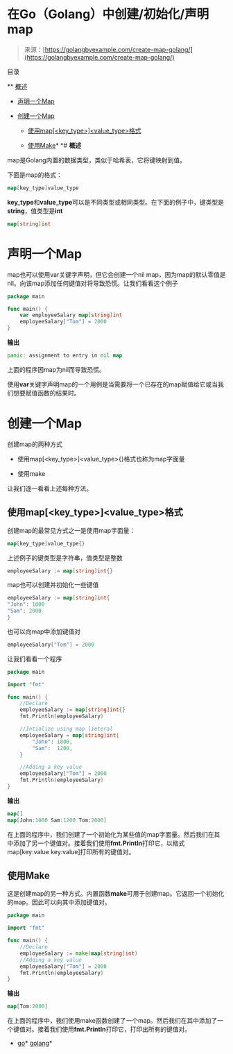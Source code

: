 <!--yml

category: 未分类

date: 2024-10-13 06:21:07

-->

# 在Go（Golang）中创建/初始化/声明map

> 来源：[https://golangbyexample.com/create-map-golang/](https://golangbyexample.com/create-map-golang/)

目录

**   [概述](#Overview "Overview")

+   [声明一个Map](#Declare_a_Map "声明一个Map")

+   [创建一个Map](#Creating_a_Map "创建一个Map")

    +   [使用map[<key_type>]<value_type>格式](#Using_the_map_format "Using the map[<key_type>]<value_type>格式")

    +   [使用Make](#Using_Make "使用Make")*  *# **概述**

map是Golang内置的数据类型，类似于哈希表，它将键映射到值。

下面是map的格式：

```go
map[key_type]value_type
```

**key_type**和**value_type**可以是不同类型或相同类型。在下面的例子中，键类型是**string**，值类型是**int**

```go
map[string]int
```

# **声明一个Map**

map也可以使用var关键字声明，但它会创建一个nil map，因为map的默认零值是nil。向该map添加任何键值对将导致恐慌。让我们看看这个例子

```go
package main

func main() {
    var employeeSalary map[string]int
    employeeSalary["Tom"] = 2000
}
```

**输出**

```go
panic: assignment to entry in nil map
```

上面的程序因map为nil而导致恐慌。

使用**var**关键字声明map的一个用例是当需要将一个已存在的map赋值给它或当我们想要赋值函数的结果时。

# **创建一个Map**

创建map的两种方式

+   使用map[<key_type>]<value_type>{}格式也称为map字面量

+   使用make

让我们逐一看看上述每种方法。

## **使用map[<key_type>]<value_type>格式**

创建map的最常见方式之一是使用map字面量：

```go
map[key_type]value_type{}
```

上述例子的键类型是字符串，值类型是整数

```go
employeeSalary := map[string]int{}
```

map也可以创建并初始化一些键值

```go
employeeSalary := map[string]int{
"John": 1000
"Sam": 2000
}
```

也可以向map中添加键值对

```go
employeeSalary["Tom"] = 2000
```

让我们看看一个程序

```go
package main

import "fmt"

func main() {
    //Declare
    employeeSalary := map[string]int{}
    fmt.Println(employeeSalary)

    //Intialize using map lieteral
    employeeSalary = map[string]int{
        "John": 1000,
        "Sam":  1200,
    }

    //Adding a key value
    employeeSalary["Tom"] = 2000
    fmt.Println(employeeSalary)
}
```

**输出**

```go
map[]
map[John:1000 Sam:1200 Tom:2000]
```

在上面的程序中，我们创建了一个初始化为某些值的map字面量。然后我们在其中添加了另一个键值对。接着我们使用**fmt.Println**打印它，以格式map[key:value key:value]打印所有的键值对。

## **使用Make**

这是创建map的另一种方式。内置函数**make**可用于创建map。它返回一个初始化的map。因此可以向其中添加键值对。

```go
package main

import "fmt"

func main() {
    //Declare
    employeeSalary := make(map[string]int)
    //Adding a key value
    employeeSalary["Tom"] = 2000
    fmt.Println(employeeSalary)
}
```

**输出**

```go
map[Tom:2000]
```

在上面的程序中，我们使用make函数创建了一个map。然后我们在其中添加了一个键值对。接着我们使用**fmt.Println**打印它，打印出所有的键值对。

+   [go](https://golangbyexample.com/tag/go/)*   [golang](https://golangbyexample.com/tag/golang/)*
